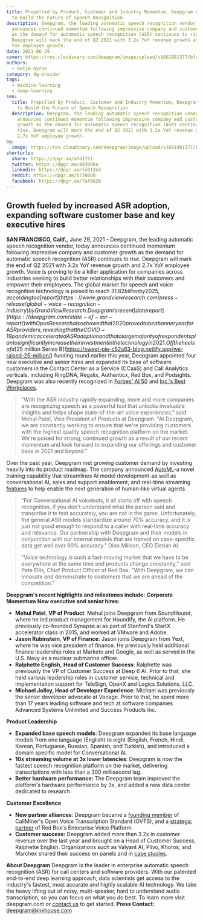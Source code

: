 ```yaml
---
title: Propelled by Product, Customer and Industry Momentum, Deepgram Continues
  to Build the Future of Speech Recognition
description: Deepgram, the leading automatic speech recognition vendor, today
  announces continued momentum following impressive company and customer growth
  as the demand for automatic speech recognition (ASR) continues to rise.
  Deepgram will mark the end of Q2 2021 with 3.2x YoY revenue growth and 2.7x
  YoY employee growth.
date: 2021-06-29
cover: https://res.cloudinary.com/deepgram/image/upload/v1661981377/blog/propelled-by-product-customer-and-industry-momentum-deepgram-continues-to-build-the-future-of-speech-recognition/propelled-by-product%402x.jpg
authors:
  - katie-byrne
category: dg-insider
tags:
  - machine-learning
  - deep-learning
seo:
  title: Propelled by Product, Customer and Industry Momentum, Deepgram Continues
    to Build the Future of Speech Recognition
  description: Deepgram, the leading automatic speech recognition vendor, today
    announces continued momentum following impressive company and customer
    growth as the demand for automatic speech recognition (ASR) continues to
    rise. Deepgram will mark the end of Q2 2021 with 3.2x YoY revenue growth and
    2.7x YoY employee growth.
og:
  image: https://res.cloudinary.com/deepgram/image/upload/v1661981377/blog/propelled-by-product-customer-and-industry-momentum-deepgram-continues-to-build-the-future-of-speech-recognition/propelled-by-product%402x.jpg
shorturls:
  share: https://dpgr.am/afd1751
  twitter: https://dpgr.am/48398ba
  linkedin: https://dpgr.am/fd312e3
  reddit: https://dpgr.am/b720800
  facebook: https://dpgr.am/7af8826
---
```


## Growth fueled by increased ASR adoption, expanding software customer base and key executive hires

**SAN FRANCISCO, Calif.,** June 29, 2021 - Deepgram, the leading automatic speech recognition vendor, today announces continued momentum following impressive company and customer growth as the demand for automatic speech recognition (ASR) continues to rise. Deepgram will mark the end of Q2 2021 with 3.2x YoY revenue growth and 2.7x YoY employee growth. Voice is proving to be a killer application for companies across industries seeking to build better relationships with their customers and empower their employees. The global market for speech and voice recognition technology is poised to reach $31.82 billion by 2025, according to a [report](https://www.grandviewresearch.com/press-release/global-voice-recognition-industry) by Grand View Research. Deepgram's recent [data report](https://deepgram.com/state-of-asr-report/) with Opus Research also showed that 2020 proved to be a banner year for ASR providers, revealing that the COVID-19 pandemic accelerated ASR adoption and that a large majority of respondents plan to significantly increase their investment in the technology in 2021. Off the heels of a [$25 million Series B](https://sweet-pie-c52a63-blog.netlify.app/we-raised-25-million/) funding round earlier this year, Deepgram appointed four new executive and senior hires and expanded its base of software customers in the Contact Center as a Service (CCaaS) and Call Analytics verticals, including RingDNA, Regalix, Authenticx, Red Box, and Podsights. Deepgram was also recently recognized in [Forbes' AI 50](https://www.forbes.com/sites/alanohnsman/2021/04/26/ai-50-americas-most-promising-artificial-intelligence-companies/) and [Inc.'s Best Workplaces](https://www.inc.com/best-workplaces/2021).

> "With the ASR industry rapidly expanding, more and more companies are recognizing speech as a powerful tool that unlocks invaluable insights and helps shape state-of-the-art voice experiences," said Mehul Patel, Vice President of Products at Deepgram. "At Deepgram, we are constantly working to ensure that we're providing customers with the highest quality speech recognition platform on the market. We're poised for strong, continued growth as a result of our recent momentum and look forward to expanding our offerings and customer base in 2021 and beyond."

Over the past year, Deepgram met growing customer demand by investing heavily into its product roadmap. The company announced [AutoML](https://sweet-pie-c52a63-blog.netlify.app/deepgram-pioneers-novel-training-approach-setting-new-standard-for-ai-companies-2/)-a novel training capability that streamlines AI model development-as well as conversational AI, sales and support enablement, and real-time streaming [features](https://sweet-pie-c52a63-blog.netlify.app/deepgram-pioneers-novel-training-approach-setting-new-standard-for-ai-companies-2/) to help enable the next generation of human-like virtual agents.

> "For Conversational AI voicebots, it all starts off with speech recognition, if you don't understand what the person said and transcribe it to text accurately, you are not in the game. Unfortunately, the general ASR models standardize around 70% accuracy, and it is just not good enough to respond to a caller with real-time accuracy and relevance. Our partnership with Deepgram and their models in conjunction with our internal models that are trained on case-specific data get well over 90% accuracy." Dion Millson, CEO Elerian AI

> "Voice technology is such a fast-moving market that we have to be everywhere at the same time and products change constantly," said Pete Ellis, Chief Product Officer of Red Box. "With Deepgram, we can innovate and demonstrate to customers that we are ahead of the competition."

**Deepgram's recent highlights and milestones include:** **Corporate Momentum** **New executive and senior hires:**

*   **Mehul Patel**, **VP of Product**: Mehul joins Deepgram from SoundHound, where he led product management for Houndify, the AI platform. He previously co-founded Synapse.ai as part of Stanford's StartX accelerator class in 2015, and worked at VMware and Adobe.
*   **Jason Rubinstein**, **VP of Finance**: Jason joins Deepgram from Yext, where he was vice president of finance. He previously held additional finance leadership roles at Marketo and Google, as well as served in the U.S. Navy as a nuclear submarine officer.
*   **Ralphette English,** **Head of Customer Success**: Ralphette was previously the VP of Customer Success at Deep 6 AI. Prior to that, she held various leadership roles in customer service, technical and implementation support for TeleSign, OpenX and Logics Solutions, LLC.
*   **Michael Jolley, Head of Developer Experience**: Michael was previously the senior developer advocate at Vonage. Prior to that, he spent more than 17 years leading software and tech at software companies Advanced Systems Unlimited and Success Products Inc.

**Product Leadership**

*   **Expanded base speech models**: Deepgram expanded its base language models from one language (English) to eight (English, French, Hindi, Korean, Portuguese, Russian, Spanish, and Turkish), and introduced a domain specific model for Conversational AI.
*   **10x streaming volume at 3x lower latencies**: Deepgram is now the fastest speech recognition platform on the market, delivering transcriptions with less than a 300 millisecond lag.
*   **Better hardware performance:** The Deepgram team improved the platform's hardware performance by 3x, and added a new data center dedicated to research.

**Customer Excellence**

*   **New partner alliances**: Deepgram became a [founding member](https://sweet-pie-c52a63-blog.netlify.app/deepgram-is-a-founding-member-of-callminers-open-voice-transcription-standard-ovts/) of CallMiner's Open Voice Transcription Standard (OVTS), and a [strategic partner](https://www.businesswire.com/news/home/20201203005228/en/Red-Box-and-Deepgram-Partner-to-Deliver-Highly-Scalable-Real-Time-Audio-Capture-and-Automatic-Speech-Recognition-for-Enterprises) of Red Box's Enterprise Voice Platform.
*   **Customer success:** Deepgram added more than 3.2x in customer revenue over the last year and brought on a Head of Customer Success, Ralphette English. Organizations such as Valyant AI, Plivo, Khoros, and Marchex shared their success on panels and in [case studies](https://deepgram.com/company/resources/).

**About Deepgram** Deepgram is the leader in enterprise automatic speech recognition (ASR) for call centers and software providers. With our patented end-to-end deep learning approach, data scientists get access to the industry's fastest, most accurate and highly scalable AI technology. We take the heavy lifting out of noisy, multi-speaker, hard to understand audio transcription, so you can focus on what you do best. To learn more visit deepgram.com or [contact us](https://deepgram.com/contact-us/) to get started. **Press Contact:** [deepgram@inkhouse.com](mailto:deepgram@inkhouse.com)
